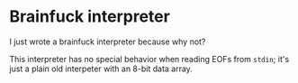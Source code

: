 # Brainfuck interpreter
I just wrote a brainfuck interpreter because why not?

This interpreter has no special behavior when reading EOFs from `stdin`; it's just a plain old interpeter with an 8-bit data array.
